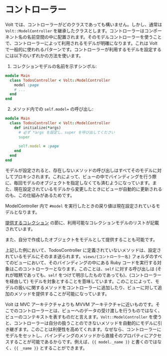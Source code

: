 # コントローラー

Volt では、コントローラーがどのクラスであっても構いません。しかし、通常は ```Volt::ModelController``` を継承したクラスとします。コントローラーはコンポーネント名の名前空間の中に配置されます。そのモデルコントローラーを使うことで、コントローラーによって利用されるモデルが明確になります。これは Volt で一般的に使われるパターンです。コントローラーが利用するモデルを設定するには以下のいずれかの方法を使います。

1. コレクションモデルの名前を示すシンボル:

```ruby
module Main
  class TodosController < Volt::ModelController
    model :page
    # ...
  end
end
```

2. メソッド内での `self.model=` の呼び出し:

```ruby
module Main
  class TodosController < Volt::ModelController
    def initialize(*args)
      # 必ず *args を設定し、super を呼び出してください
      super
      
      self.model = :page
    end
  end
end
```

モデルが設定されると、存在しないメソッドの呼び出しはすべてそのモデルに対してプロキシされます。これによって、ビューの中でバインディングを行う際に、毎回モデルのオブジェクトを指定しなくても済むようになっています。また、現在設定されているモデルから変更したときにビューが自動的に更新されるのも、この仕組みがあるためです。

ModelController 内で `#model` を実行したときの戻り値は現在設定されているモデルとなります。

[提供するコレクション](提供するコレクション) の節に、利用可能なコレクションモデルのリストが記載されています。

また、自分で作成したオブジェクトをモデルとして提供することも可能です。

上記した例において、TodosController に定義されていないメソッドは、設定されているモデルにそのまま送られます。```views/{コントローラー名}``` フォルダのすべてのビューにおいて、そのバインディングの中にある Ruby コードを実行する対象はこのコントローラーとなります。このことは、```self``` に対する呼び出しは (それが暗黙であっても、```self``` をつけて明示したものであっても)、(コントローラーを経由して) モデルを対象とすることを意味しています。このことによって、モデルの扱いに関するメソッドをコントローラーに追加したり、ビューに対して追加のメソッドを提供することが可能になっています。

Volt は MVC アーキテクチャよりも MVVM アーキテクチャに近いものです。そこでのコントローラーとは、ビューへのデータの受け渡しを行うものではなく、ビューのコンテキストを表すものだと言えます。```Volt::ModelController``` を使うと、コントローラーは自分の扱うことのできないメソッドを自動的にモデルに引き継ぎます。このことは利便性を高めてくれます。なぜなら、コントローラーにモデルをセットし、バインディングのメソッドから直接そのプロパティにアクセスすることが可能であるからです。例えば、```{{ model._name }}``` と書くのではなく、```{{ _name }}``` とすることができます。
